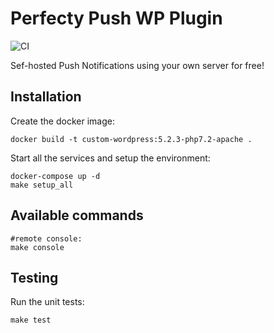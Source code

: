 # Perfecty Push WP Plugin

![CI](https://github.com/rwngallego/perfecty-push-wp/workflows/CI/badge.svg?branch=master)

Sef-hosted Push Notifications using your own server for free!

## Installation

Create the docker image:

```
docker build -t custom-wordpress:5.2.3-php7.2-apache .
```

Start all the services and setup the environment:

```
docker-compose up -d
make setup_all
```

## Available commands

```
#remote console:
make console
```

## Testing

Run the unit tests:

```
make test
```
